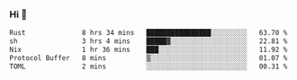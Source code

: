 ### Hi 👋

<!--START_SECTION:waka-->

```txt
Rust              8 hrs 34 mins   ████████████████░░░░░░░░░   63.70 %
sh                3 hrs 4 mins    █████▓░░░░░░░░░░░░░░░░░░░   22.81 %
Nix               1 hr 36 mins    ███░░░░░░░░░░░░░░░░░░░░░░   11.92 %
Protocol Buffer   8 mins          ▒░░░░░░░░░░░░░░░░░░░░░░░░   01.07 %
TOML              2 mins          ░░░░░░░░░░░░░░░░░░░░░░░░░   00.31 %
```

<!--END_SECTION:waka-->
